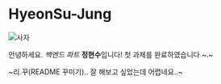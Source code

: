# HyeonSu-Jung

![사자](https://github.com/LikeLion-at-CAU-12th/HyunSoo-Jung/assets/160103999/e075511f-6b8e-4640-9775-3c3743dd0b56)
   

안녕하세요. *백엔드 파트* **정현수**입니다! 첫 과제를 완료하였습니다 ~.~      

~리.꾸(README 꾸미기).. 잘 해보고 싶었는데 어렵네요..~
